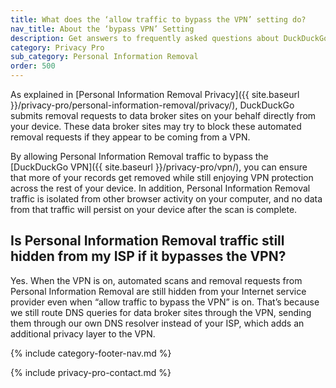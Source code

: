 ```yaml
---
title: What does the ‘allow traffic to bypass the VPN’ setting do?
nav_title: About the ‘bypass VPN’ Setting
description: Get answers to frequently asked questions about DuckDuckGo Personal Information Removal, which removes your personal information from sites that store and sell it.
category: Privacy Pro
sub_category: Personal Information Removal
order: 500
---
```


As explained in [Personal Information Removal Privacy]({{ site.baseurl }}/privacy-pro/personal-information-removal/privacy/), DuckDuckGo submits removal requests to data broker sites on your behalf directly from your device. These data broker sites may try to block these automated removal requests if they appear to be coming from a VPN.

By allowing Personal Information Removal traffic to bypass the [DuckDuckGo VPN]({{ site.baseurl }}/privacy-pro/vpn/), you can ensure that more of your records get removed while still enjoying VPN protection across the rest of your device. In addition, Personal Information Removal traffic is isolated from other browser activity on your computer, and no data from that traffic will persist on your device after the scan is complete.

## Is Personal Information Removal traffic still hidden from my ISP if it bypasses the VPN?

Yes. When the VPN is on, automated scans and removal requests from Personal Information Removal are still hidden from your Internet service provider even when “allow traffic to bypass the VPN” is on. That’s because we still route DNS queries for data broker sites through the VPN, sending them through our own DNS resolver instead of your ISP, which adds an additional privacy layer to the VPN.

{% include category-footer-nav.md %}

{% include privacy-pro-contact.md %}
